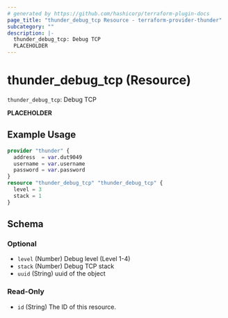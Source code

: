 ```yaml
---
# generated by https://github.com/hashicorp/terraform-plugin-docs
page_title: "thunder_debug_tcp Resource - terraform-provider-thunder"
subcategory: ""
description: |-
  thunder_debug_tcp: Debug TCP
  PLACEHOLDER
---
```


# thunder_debug_tcp (Resource)

`thunder_debug_tcp`: Debug TCP

__PLACEHOLDER__

## Example Usage

```terraform
provider "thunder" {
  address  = var.dut9049
  username = var.username
  password = var.password
}
resource "thunder_debug_tcp" "thunder_debug_tcp" {
  level = 3
  stack = 1
}
```

<!-- schema generated by tfplugindocs -->
## Schema

### Optional

- `level` (Number) Debug level (Level 1-4)
- `stack` (Number) Debug TCP stack
- `uuid` (String) uuid of the object

### Read-Only

- `id` (String) The ID of this resource.


